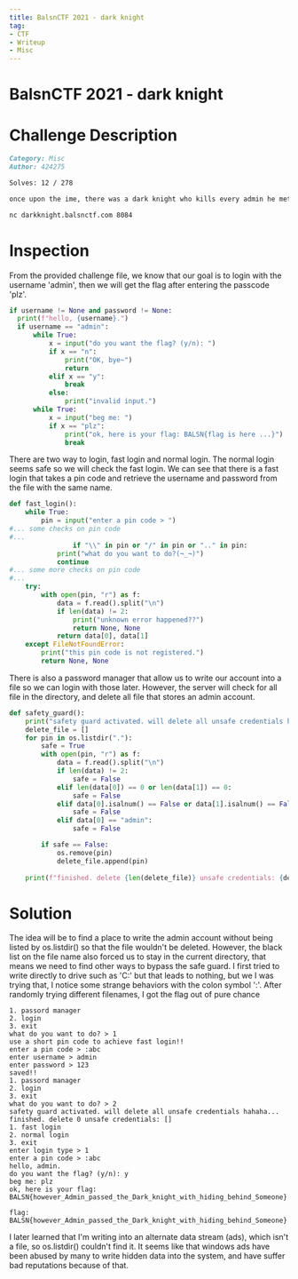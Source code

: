 ```yaml
---
title: BalsnCTF 2021 - dark knight
tag:
- CTF
- Writeup
- Misc
---
```


# BalsnCTF 2021 - dark knight


# Challenge Description

```markdown
Category: Misc
Author: 424275

Solves: 12 / 278

once upon the ime, there was a dark knight who kills every admin he met...

nc darkknight.balsnctf.com 8084
```
<!--more-->

# Inspection

From the provided challenge file, we know that our goal is to login with the username 'admin', then we will get the flag after entering the passcode 'plz'. 

```python
if username != None and password != None:
  print(f"hello, {username}.")
  if username == "admin":
      while True:
          x = input("do you want the flag? (y/n): ")
          if x == "n":
              print("OK, bye~")
              return
          elif x == "y":
              break
          else:
              print("invalid input.")
      while True:
          x = input("beg me: ")
          if x == "plz":
              print("ok, here is your flag: BALSN{flag is here ...}")
              break
```

There are two way to login, fast login and normal login. The normal login seems safe so we will check the fast login. We can see that there is a fast login that takes a pin code and retrieve the username and password from the file with the same name. 

```python
def fast_login():
    while True:
        pin = input("enter a pin code > ")
#... some checks on pin code
#...
				if "\\" in pin or "/" in pin or ".." in pin:
            print("what do you want to do?(¬_¬)")
            continue
#... some more checks on pin code
#...
    try:
        with open(pin, "r") as f:
            data = f.read().split("\n")
            if len(data) != 2:
                print("unknown error happened??")
                return None, None
            return data[0], data[1]
    except FileNotFoundError:
        print("this pin code is not registered.")
        return None, None
```

There is also a password manager that allow us to write our account into a file so we can login with those later. However, the server will check for all file in the directory, and delete all file that stores an admin account. 

```python
def safety_guard():
    print("safety guard activated. will delete all unsafe credentials hahaha...")
    delete_file = []
    for pin in os.listdir("."):
        safe = True
        with open(pin, "r") as f:
            data = f.read().split("\n")
            if len(data) != 2:
                safe = False
            elif len(data[0]) == 0 or len(data[1]) == 0:
                safe = False
            elif data[0].isalnum() == False or data[1].isalnum() == False:
                safe = False
            elif data[0] == "admin":
                safe = False

        if safe == False:
            os.remove(pin)
            delete_file.append(pin)
    
    print(f"finished. delete {len(delete_file)} unsafe credentials: {delete_file}")
```

# Solution

The idea will be to find a place to write the admin account without being listed by os.listdir() so that the file wouldn't be deleted. However, the black list on the file name also forced us to stay in the current directory, that means we need to find other ways to bypass the safe guard. I first tried to write directly to drive such as 'C:' but that leads to nothing, but we I was trying that, I notice some strange behaviors with the colon symbol ':'. After randomly trying different filenames, I got the flag out of pure chance

```
1. passord manager
2. login
3. exit
what do you want to do? > 1
use a short pin code to achieve fast login!!
enter a pin code > :abc
enter username > admin
enter password > 123
saved!!
1. passord manager
2. login
3. exit
what do you want to do? > 2
safety guard activated. will delete all unsafe credentials hahaha...
finished. delete 0 unsafe credentials: []
1. fast login
2. normal login
3. exit
enter login type > 1
enter a pin code > :abc
hello, admin.
do you want the flag? (y/n): y
beg me: plz
ok, here is your flag: BALSN{however_Admin_passed_the_Dark_knight_with_hiding_behind_Someone}
```

``` plaintext
flag: BALSN{however_Admin_passed_the_Dark_knight_with_hiding_behind_Someone}
```

I later learned that I'm writing into an alternate data stream (ads), which isn't a file, so os.listdir() couldn't find it. It seems like that windows ads have been abused by many to write hidden data into the system, and have suffer bad reputations because of that.
